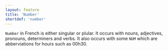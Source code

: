```yaml
---
layout: feature
title: 'Number'
shortdef: 'number'
---
```


`Number` in French is either singular or plular. It occurs with nouns, adjectives, pronouns, determiners and verbs. It also occurs with some `NUM` which are abberviations for hours such as 00h30. 
